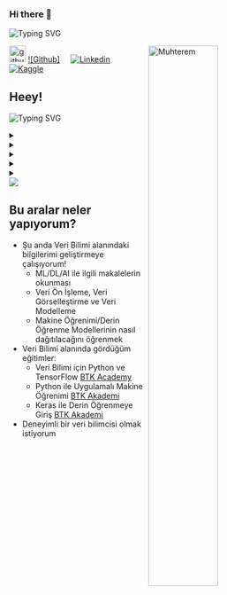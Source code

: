 ### Hi there 👋

<!--
**OMaGe-Muhterem/OMaGe-Muhterem** is a ✨ _special_ ✨ repository because its `README.md` (this file) appears on your GitHub profile.

Here are some ideas to get you started:

- 🔭 I’m currently working on Python and Data Science
- 🌱 I’m currently learning Pandas
- 👯 I’m looking to collaborate on ...
- 🤔 I’m looking for help with ...
- 💬 Ask me about Math and Python
- 📫 How to reach me: ...
- ⚡ Fun fact: ...
-->

![Typing SVG](https://readme-typing-svg.herokuapp.com?font=Architects+Daughter&color=10872A&size=30&lines=Merhaba!+Ben+Muhterem+Gül++;Veri+Bilimi+Yolcusu++;Matematik+Öğretmeni++;OMaGe+kitaplarının+yazarı++)

<p>
    <img width="50%" align="right" alt="Muhterem" src="https://github-readme-stats.vercel.app/api?username=OMaGe-Muhterem&show_icons=true&hide_border=true"/>
    
[<img src='https://cdn.jsdelivr.net/npm/simple-icons@3.0.1/icons/github.svg' alt='github' width='30' height='30'>](https://github.com/Muhterem)
[![Github]](https://github.com/muhterem) &nbsp; &nbsp;
[![Linkedin](https://img.shields.io/badge/-LinkedIn-blue?style=flat&logo=Linkedin&logoColor=white)](https://www.linkedin.com/in//) &nbsp; &nbsp; 
[![Kaggle](https://img.shields.io/badge/-Kaggle-20beff?style=flat&logo=Kaggle&logoColor=white)](https://kaggle.com/) </p>


## Heey!  <img src="https://raw.githubusercontent.com/iampavangandhi/iampavangandhi/master/gifs/Hi.gif" width="10px" height="10px">

![Typing SVG](https://readme-typing-svg.herokuapp.com?font=Architects+Daughter&color=A0172A&size=24&lines=Profilime+ait+ayrıntılar+için;++>++simgelerini+tıkla+...) 

<details>  <h4> İletişim </h4> 
  <summary>
    </summary>
<div>
  <samp>
    <p align="center">
      <br/>
<a href="[https://www.hackerrank.com/OvinduWijethunge](https://www.hackerrank.com/muhteremgul3442)" target="blank"><img align="center" src="https://cdn.worldvectorlogo.com/logos/hackerrank.svg" alt="hack_ovindu" height="30" width="40" /></a>
 <a href = "mailto: muhteremgul3442@gmail.com"><img align="center" src="https://seeklogo.com/images/G/gmail-new-2020-logo-32DBE11BB4-seeklogo.com.png" height="30" width="40" /></a>
    </p>
  </samp>
</div>
</details>

<details> <h4> Profilim Özet  </h4>
  <summary> 
     </summary>
<div>
 <p align="center">
  <a href="github.com/OMaGe-Muhterem" target="blank"><img align="center" 
     src="https://badges.pufler.dev/years/OMaGe-Muhterem/?style=for-the-badge&color=27a4fb&logo=github&label=Account+Age"
     alt="account age" /></a>
  </p>
  <p align="center">
  <a href="github.com/OMaGe-Muhterem" target="blank"><img align="center" 
     src="https://badges.pufler.dev/updated/OMaGe-Muhterem?style=for-the-badge&color=ff00b4&logo=github&label=Profile+Updated"
     alt="updated" /></a>
  <a href="github.com/OMaGe-Muhterem" target="blank"><img align="center" 
     src="https://badges.pufler.dev/repos/OMaGe-Muhterem/?style=for-the-badge&color=251ee7&logo=github&label=Public+Repos"
     alt="repos" /></a>  
  <a href="github.com/OMaGe-Muhterem" target="blank"><img align="center" 
     src="https://badges.pufler.dev/visits/OMaGe-Muhterem/OMaGe-Muhterem?style=for-the-badge&color=e74c3c&logo=github&label=Spying+Counter"
     alt="spying counter" /></a> 
 </p>
</div>
</details>

<details> <h4> Diğer Bir Bölüm </h4>
  <summary> </summary>
<div>

</div>

```python
def fonksiyon(parametre):
    print(",,,,,,,,,,,,,,,,,,,,,,,,,,,,,,,,,,,,,,,,,,,,,,,,,,,,")
    return print("*" * 20)
```
</details>

<details> <h4> GitHub Profil Durumum </h4>
  <summary> </summary>
  <div>
  <p> &nbsp; &nbsp; &nbsp;
      <img width="45%" src="https://github-readme-stats.vercel.app/api/top-langs/?username=OMaGe-Muhterem&theme=dark&layout=compact" />
      &nbsp; &nbsp; &nbsp;&nbsp; 
      <img width="45%" src="https://github-readme-streak-stats.herokuapp.com/?user=OMaGe-Muhterem&theme=gruvbox&hide_border=true" /></p>
    </div>
</details>

<details> <h4> 📈 Son İstatistik</h4>
  <summary></summary>
  <br/>
<a href="https://github.com/ashutosh00710/github-readme-activity-graph"><img alt="OMaGe-Muhterem" src="https://activity-graph.herokuapp.com/graph/?username=OMaGe-Muhterem&bg_color=000&color=fff&line=00E676&point=fff&hide_border=true" /></a>
    <hr>

## Profilimi incelediğiniz için teşekkür ederim...
![Visitor Count](https://profile-counter.glitch.me/OMaGe-Muhterem/count.svg)
<hr>
</details> 
<img src="https://user-images.githubusercontent.com/73097560/115834477-dbab4500-a447-11eb-908a-139a6edaec5c.gif">

## Bu aralar neler yapıyorum? 

- Şu anda Veri Bilimi alanındaki bilgilerimi geliştirmeye çalışıyorum!
   - ML/DL/AI ile ilgili makalelerin okunması
   - Veri Ön İşleme, Veri Görselleştirme ve Veri Modelleme
   - Makine Öğrenimi/Derin Öğrenme Modellerinin nasıl dağıtılacağını öğrenmek
- Veri Bilimi alanında gördüğüm eğitimler:
    - Veri Bilimi için Python ve TensorFlow [BTK Academy](https://www.btkakademi.gov.tr/portal/course/veri-bilimi-icin-python-ve-tensorflow-11705)
   - Python ile Uygulamalı Makine Öğrenimi [BTK Akademi](https://www.btkakademi.gov.tr/portal/course/python-ile-makine-oegrenmesi-11800)
   - Keras ile Derin Öğrenmeye Giriş [BTK Akademi](https://www.btkakademi.gov.tr/portal/course/keras-ile-derin-oegrenmeye-giris-10599)
- Deneyimli bir veri bilimcisi olmak istiyorum


  
